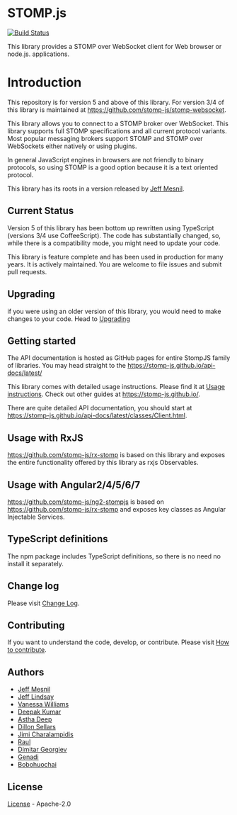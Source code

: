# STOMP.js

[![Build Status](https://travis-ci.org/stomp-js/stompjs.svg?branch=master)](https://travis-ci.org/stomp-js/stompjs)

This library provides a STOMP over WebSocket client for Web browser or node.js.
applications.

# Introduction

This repository is for version 5 and above of this library.
For version 3/4 of this library is maintained at https://github.com/stomp-js/stomp-websocket.

This library allows you to connect to a STOMP broker over WebSocket. This library
supports full STOMP specifications and all current protocol variants. Most
popular messaging brokers support STOMP and STOMP over WebSockets either natively
or using plugins.

In general JavaScript engines in browsers are not friendly to binary protocols,
so using STOMP is a good option because it is a text oriented protocol.

This library has its roots in a version released by [Jeff Mesnil](http://jmesnil.net/).

## Current Status

Version 5 of this library has been bottom up rewritten using TypeScript (versions 3/4
use CoffeeScript). The code has substantially changed, so, while there is a compatibility
mode, you might need to update your code.

This library is feature complete and has been used in production for many years. It
is actively maintained. You are welcome to file issues and submit pull requests.

## Upgrading

if you were using an older version of this library, you would need to make changes
to your code. Head to
[Upgrading](https://stomp-js.github.io/guide/stompjs/2018/09/08/upgrading-stompjs.html)

## Getting started

The API documentation is hosted as GitHub pages for entire StompJS family of libraries.
You may head straight to the https://stomp-js.github.io/api-docs/latest/

This library comes with detailed usage instructions. Please find it at
[Usage instructions](https://stomp-js.github.io/guide/stompjs/2018/06/29/using-stompjs-v5.html).
Check out other guides at https://stomp-js.github.io/.

There are quite detailed API documentation,
you should start at https://stomp-js.github.io/api-docs/latest/classes/Client.html.

## Usage with RxJS

https://github.com/stomp-js/rx-stomp is based on this library and exposes the entire functionality
offered by this library as rxjs Observables.

## Usage with Angular2/4/5/6/7

https://github.com/stomp-js/ng2-stompjs is based on https://github.com/stomp-js/rx-stomp
and exposes key classes as Angular Injectable Services.

## TypeScript definitions

The npm package includes TypeScript definitions, so there is no need no install it separately.

## Change log

Please visit [Change Log](Change-log.md).

## Contributing

If you want to understand the code, develop, or contribute. Please visit
[How to contribute](Contribute.md).

## Authors

- [Jeff Mesnil](http://jmesnil.net/)
- [Jeff Lindsay](http://github.com/progrium)
- [Vanessa Williams](http://github.com/fridgebuzz)
- [Deepak Kumar](https://github.com/kum-deepak)
- [Astha Deep](https://github.com/astha183)
- [Dillon Sellars](https://github.com/dillon-sellars)
- [Jimi Charalampidis](https://github.com/jimic)
- [Raul](https://github.com/rulonder)
- [Dimitar Georgiev](https://github.com/iMitaka)
- [Genadi](https://github.com/genadis)
- [Bobohuochai](https://github.com/bobohuochai)

## License

[License](LICENSE) - Apache-2.0

